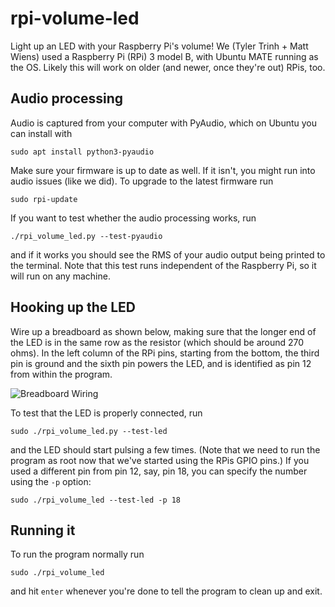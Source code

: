 # rpi-volume-led

Light up an LED with your Raspberry Pi's volume! We (Tyler Trinh + Matt Wiens)
used a Raspberry Pi (RPi) 3 model B, with Ubuntu MATE running as the OS. Likely
this will work on older (and newer, once they're out) RPis, too.

## Audio processing

Audio is captured from your computer with PyAudio, which on Ubuntu you can
install with

```
sudo apt install python3-pyaudio
```

Make sure your firmware is up to date as well. If it isn't, you might run into
audio issues (like we did). To upgrade to the latest firmware run

```
sudo rpi-update
```

If you want to test whether the audio processing works, run

```
./rpi_volume_led.py --test-pyaudio
```

and if it works you should see the RMS of your audio output being printed to the
terminal. Note that this test runs independent of the Raspberry Pi, so it
will run on any machine.

## Hooking up the LED

Wire up a breadboard as shown below, making sure that the longer end of
the LED is in the same row as the resistor (which should be around 270
ohms).  In the left column of the RPi pins, starting from the bottom,
the third pin is ground and the sixth pin powers the LED, and is
identified as pin 12 from within the program.

![Breadboard Wiring](https://i.imgur.com/viCKkxp.jpg)

To test that the LED is properly connected, run

```
sudo ./rpi_volume_led.py --test-led
```

and the LED should start pulsing a few times. (Note that we need to run the
program as root now that we've started using the RPis GPIO pins.) If you
used a different pin from pin 12, say, pin 18, you can specify the number using
the `-p` option:

```
sudo ./rpi_volume_led --test-led -p 18
```

## Running it

To run the program normally run

```
sudo ./rpi_volume_led
```

and hit `enter` whenever you're done to tell the program to clean up and exit.

